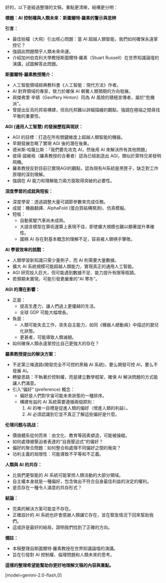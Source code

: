 好的，以下是經過整理的文稿，重點更清晰，結構更分明：

**標題：AI 控制權與人類未來：斯圖爾特·羅素的警示與思辨**

**引言：**

*   最佳拍檔（大飛）引出核心問題：當 AI 超越人類智能，我們如何確保永遠掌控它？
*   強調此問題關乎人類未來命運。
*   介紹加州伯克利大學教授斯圖爾特·羅素（Stuart Russell）在世界知識論壇的演講，試圖解答此問題。

**斯圖爾特·羅素教授簡介：**

*   人工智能領域經典教科書《人工智能：現代方法》作者。
*   AI 對齊領域的專家，致力於確保 AI 朝著人類預期的方向發展。
*   與傑弗里·辛頓（Geoffery Hinton）同為 AI 風險的積極宣傳者，屬於“危機派”。
*   曾提出反烏托邦易構建，但烏托邦難以詳細描繪的觀點，強調在極端之間尋找平衡的重要性。

**AGI (通用人工智慧) 的發展歷程與現狀：**

*   AGI 的目標：打造在所有關鍵維度上超越人類智能的機器。
*   早期發展忽略了實現 AGI 後的潛在後果。
*   德米斯·哈薩比斯：「我們要先攻克 AI，然後用 AI 來解決所有其他問題」
*   彼得·諾維格（羅素教授的合著者）認為已經創造出 AGI，類似於萊特兄弟發明飛機。
*   羅素教授反對目前已實現AGI的觀點，認為現有AI系統是黑匣子，缺乏對工作原理的深刻理解。
*   強調在 AI 能力和理解能力兩方面取得突破的必要性。

**深度學習的成就與短板：**

*   深度學習：透過調整大量可調節參數來完成任務。
*   成就：機器翻譯、AlphaFold (蛋白質結構預測)、仿真模擬。
*   短板：
    *   自動駕駛汽車尚未成熟。
    *   大語言模型在算術運算上表現不佳，即使擴大規模也難以顯著提升準確性。
    *   圍棋 AI 存在對基本概念的理解不足，容易被人類棋手擊敗。

**AI 學習效率的挑戰：**

*   人類學習新知識只需少量例子，而 AI 則需要大量數據。
*   擴大 AI 系統規模可能超越人類能力，實現真正的通用人工智能。
*   AGI 研究投入巨大，但可能遇到數據不足、能力提升有限等瓶頸。
*   若預期未實現，可能引發更嚴重的“AI 寒冬”。

**AGI 的潛在影響：**

*   正面：
    *   提高生產力，讓人們過上更優越的生活。
    *   全球 GDP 可能大幅增長。
*   負面：
    *   人類可能失去工作，丧失自主能力，如同《機器人總動員》中描述的嬰兒化狀態。
    *   更甚者，可能導致人類滅絕。
*   如何確保人類永遠掌控比自己更強大的存在？

**羅素教授提出的解決方案：**

*   不走第三條道路(開發完全不可控的黑箱 AI 系統)，要么開發可控 AI，要么不發展 AI。
*   轉變思路：不執著於控制權，而是建立數學框架，確保 AI 解決問題的方式能讓人們滿意。
*   引入“偏好” (preference) 概念：
    *   偏好是人們對宇宙可能未來狀態的一種排序。
    *   構建有益的 AI 系統需要遵循兩個原則：
        1.  AI 的唯一目標是促進人類的偏好（增進人類的利益）。
        2.  AI 必須認識到它並不真正了解這些偏好是什麼。

**伦理问题与挑战：**

*   價值體系從何而來：由文化、教育等因素塑造，可能被操縱。
*   如何處理被壓迫者表達的“自我壓迫式”的偏好？
*   偏好的聚合問題：如何整合和處理不同偏好之間的衝突？
*   功利主義的局限性：可能導致不平等和不正義。

**人類與 AI 的共存：**

*   比我們更智能的 AI 系統可能掌控人類活動的大部分領域。
*   自主權本身就是一種偏好，包含做出不符合自身最佳利益的決定的權利。
*   是否存在一種令人滿意的共存形式？

**結論：**

*   完美的解決方案可能並不存在。
*   正確設計的 AI 系統也許會感謝人類讓它存在，並在緊急情況下回來幫助我們。
*   這或許是最好的結局，證明我們找到了正確的方向。

**備註：**

*   本稿整理自斯圖爾特·羅素教授在世界知識論壇的演講。
*   旨在引發對 AI 控制權、倫理問題和人類未來的思考。

**這樣的整理希望能幫助你更好地理解文稿的內容與重點。**

[model=gemini-2.0-flash,0]
